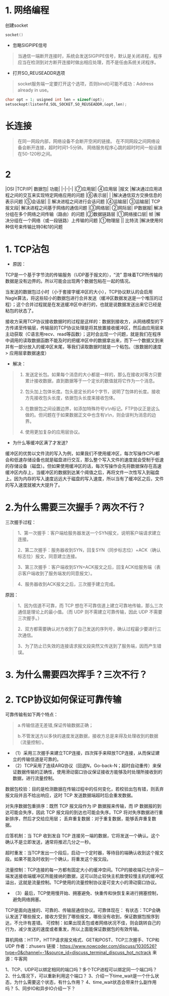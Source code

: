 # 1. 网络编程

创建socket
```cpp
socket()
```
 
- 忽略SIGPIPE信号

> 当通信一端断开连接时，系统会发送SIGPIPE信号，默认是关闭进程，程序应当在检测到对方断开连接时做出相应处理，而不是任由系统关闭程序。

- 打开SO_REUSEADDR选项

> socket服务端一定要打开这个选项，否则bind()可能不成功：Address already in use。

```cpp
char opt = 1; usigned int len = sizeof(opt);
setsockopt(listenfd,SOL_SOCKET,SO_REUSEADDR,&opt,len); 
```

# 长连接

> 在同一网段内部，网络设备不会断开空闲的链接。
> 在不同网段之间网络设备会断开连接，超时时间1-5分钟。
> 网络服务程序心跳的超时时间一般设置在50-120秒之间。


# 2 
|OSI	|TCP/IP|	数据包|	功能|
|-|-|-|
|⑦应用层|	④应用层	|报文	|解决通过应用进程之间的交互来实现特定网络应用的问题
|⑥表示层|	|	|解决通信双方交换信息的表示问题
|⑤会话层|		||	解决进程之间进行会话问题
|④运输层|	③运输层|	TCP报文段|	解决进程之间基于网络的通信问题
|③网络层|	②网际层|	IP数据报|	解决分组在多个网络之间传输（路由）的问题
|②数据链路层	|①网络接口层|	帧	|解决分组在一个网络（或一段链路）上传输的问题
|①物理层	||	比特流	|解决使用何种信号来传输比特0和1的问题



# 1. TCP沾包

- 原因：

TCP是一个基于字节流的传输服务（UDP基于报文的），“流” 意味着TCP所传输的数据是没有边界的。所以可能会出现两个数据包粘在一起的情况。 

当发送的数据包过小时（小于套接字缓冲区的大小），TCP协议默认的会启用Nagle算法，将这些较小的数据包进行合并发送（缓冲区数据发送是一个堆压的过程）；这个合并过程就是在发送缓冲区中进行的，也就是说数据发送出来它已经是粘包的状态了。

接收方采用TCP协议接收数据时的过程是这样的：数据到接收方，从网络模型的下方传递至传输层，传输层的TCP协议处理是将其放置接收缓冲区，然后由应用层来主动获取（C语言用recv、read等函数）；这时会出现一个问题，就是我们在程序中调用的读取数据函数不能及时的把缓冲区中的数据拿出来，而下一个数据又到来并有一部分放入的缓冲区末尾，等我们读取数据时就是一个粘包。（放数据的速度 > 应用层拿数据速度）

- 解决：
> 1. 发送定长包。如果每个消息的大小都是一样的，那么在接收对等方只要累计接收数据，直到数据等于一个定长的数值就将它作为一个消息。
> 
> 2. 包头加上包体长度。包头是定长的4个字节，说明了包体的长度。接收方先接收包头长度，依据包头长度来接收包体。
> 
> 3. 在数据包之间设置边界，如添加特殊符号\r\n标记。FTP协议正是这么做的。但问题在于如果数据正文中也含有\r\n，则会误判为消息的边界。
> 
> 4. 使用更加复杂的应用层协议。


- 为什么等缓冲区满了才发送?

缓冲区的优势以文件流的写入为例，如果我们不使用缓冲区，每次写操作CPU都会和低速存储设备也就是磁盘进行交互，那么整个写入文件的速度就会受制于低速的存储设备（磁盘）。但如果使用缓冲区的话，每次写操作会先将数据保存在高速缓冲区内存上，当缓冲区的数据到达某个阈值之后，再将文件一次性写入到磁盘上。因为内存的写入速度远远大于磁盘的写入速度，所以当有了缓冲区之后，文件的写入速度就被大大提升了。


# 2.为什么需要三次握手？两次不行？
 
三次握手过程：

> 1、第一次握手：客户端给服务器发送一个SYN报文，说明客户端请求建立连接。
> 
> 2、第二次握手：服务器收到SYN，回复SYN（同步标志位）+ACK（确认标志位）报文，同意建立连接。
> 
> 3、第三次握手：客户端收到SYN+ACK报文之后，回复ACK给服务端（表示客户端收到了服务端发的同意报文）。
> 
> 4、服务器收到ACK报文之后，三次握手建立完成。

原因：

> 1、因为信道不可靠，而 TCP 想在不可靠信道上建立可靠地传输，那么三次通信是理论上的最小值。（而 UDP 则不需建立可靠传输，因此 UDP 不需要三次握手。）
> 
> 2、双方都需要确认对方收到了自己发送的序列号，确认过程最少要进行三次通信。
> 
> 3、为了防止已失效的连接请求报文段突然又传送到了服务端，因而产生错误。


# 3. 为什么需要四次挥手？三次不行？
 









# 2. TCP协议如何保证可靠传输

可靠传输有如下两个特点：

> a.传输信道无差错,保证传输数据正确；
> 
> b.不管发送方以多快的速度发送数据，接收方总是来得及处理收到的数据（流量控制）。

- （1）采用三次握手来建立TCP连接，四次挥手来释放TCP连接，从而保证建立的传输信道是可靠的。
- （2）TCP采用了连续ARQ协议（回退N，Go-back-N；超时自动重传）来保证数据传输的正确性，使用滑动窗口协议保证接收方能够及时处理所接收到的数据，进行流量控制。


数据包校验：目的是检测数据在传输过程中的任何变化，若校验出包有错，则丢弃报文段并且不给出响应，这时 TCP 发送数据端超时后会重发数据。

对失序数据包重排序：既然 TCP 报文段作为 IP 数据报来传输，而 IP 数据报的到达可能会失序，因此 TCP 报文段的到达也可能会失序。TCP 将对失序数据进行重新排序，然后才交给应用层；
丢弃重复数据：对于重复数据，能够丢弃重复数据。

应答机制：当 TCP 收到发自 TCP 连接另一端的数据，它将发送一个确认。这个确认不是立即发送，通常将推迟几分之一秒。

超时重发：当TCP发出一个段后，启动一个定时器，等待目的端确认收到这个报文段。如果不能及时收到一个确认，将重发这个报文段。

流量控制：TCP连接的每一方都有固定大小的缓冲空间。TCP的接收端只允许另一端发送接收端缓冲区所能接纳的数据，这可以防止较快主机致使较慢主机的缓冲区溢出，这就是流量控制。TCP使用的流量控制协议是可变大小的滑动窗口协议。

- （3）最后，TCP使用慢开始、拥塞避免、快重传和快恢复来进行拥塞控制，避免网络拥塞。


TCP是面向连接的、可靠的、传输层通信协议。可靠体现在：
有状态：TCP会确认发送了哪些报文，接收方受到了哪些报文，哪些没有收到，保证数据包按序到达，不允许有差错。
可控制：如果出现丢包或者网络状况不佳，则会跳转自己的行为，减少发送的速度或者重发，所以上面能保证数据包的有效传输。




算机网络：HTTP，HTTP请求报文格式、GET和POST、TCP三次握手、TCP和UDP
作者：zhusers
链接：https://www.nowcoder.com/discuss/1030526?type=0&channel=-1&source_id=discuss_terminal_discuss_hot_nctrack
来源：牛客网

1、TCP、UDP可以绑定相同的端口吗？多个TCP进程可以绑定同一个端口吗？
2、什么情况下，可以重新利用这个端口？
3、介绍一下time_wait是一个什么状态，为什么需要这个状态，有什么作用？
4、time_wait状态会带来什么副作用吗？
5、同步IO和异步IO介绍一下？
